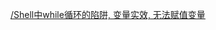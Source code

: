 [/Shell中while循环的陷阱, 变量实效, 无法赋值变量](https://justcode.ikeepstudying.com/2018/02/shell%EF%BC%9A-shell%E4%B8%ADwhile%E5%BE%AA%E7%8E%AF%E7%9A%84%E9%99%B7%E9%98%B1-%E5%8F%98%E9%87%8F%E5%AE%9E%E6%95%88-%E6%97%A0%E6%B3%95%E8%B5%8B%E5%80%BC%E5%8F%98%E9%87%8F/)
